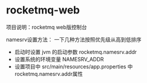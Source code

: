rocketmq-web
=============
项目说明：rocketmq web版控制台

namesrv设置方法：
一下几种方法按照优先级从高到低排序
* 启动时设置 jvm 的启动参数 rocketmq.namesrv.addr 
* 设置系统的环境变量 NAMESRV_ADDR
* 设置项目中 src/main/resources/app.properties 中 rocketmq.namesrv.addr属性

